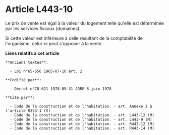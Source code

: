 # Article L443-10

Le prix de vente est égal à la valeur du logement telle qu'elle est déterminée par les services fiscaux (domaines).

Si cette valeur est inférieure à celle résultant de la comptabilité de l'organisme, celui-ci peut s'opposer à la vente.

**Liens relatifs à cet article**

	**Anciens textes**:

	  - Loi n°65-556 1965-07-10 art. 2

	**Codifié par**:

	  - Décret n°78-621 1978-05-31 JORF 8 juin 1978

	**Cité par**:

	  - Code de la construction et de l'habitation. - art. Annexe I à l'article R353-1 (V)
	  - Code de la construction et de l'habitation. - art. L443-12 (M)
	  - Code de la construction et de l'habitation. - art. L443-9 (M)
	  - Code de la construction et de l'habitation. - art. R443-12 (M)
	  - Code de la construction et de l'habitation. - art. R443-14 (M)
